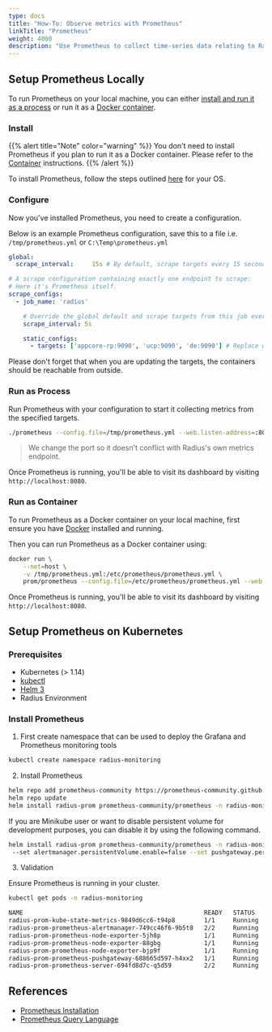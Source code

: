 ```yaml
---
type: docs
title: "How-To: Observe metrics with Prometheus"
linkTitle: "Prometheus"
weight: 4000
description: "Use Prometheus to collect time-series data relating to Radius and its components"
---
```


## Setup Prometheus Locally
To run Prometheus on your local machine, you can either [install and run it as a process](#install) or run it as a [Docker container](#Run-as-Container).

### Install
{{% alert title="Note" color="warning" %}}
You don't need to install Prometheus if you plan to run it as a Docker container. Please refer to the [Container](#run-as-container) instructions.
{{% /alert %}}

To install Prometheus, follow the steps outlined [here](https://prometheus.io/docs/prometheus/latest/getting_started/) for your OS.

### Configure
Now you've installed Prometheus, you need to create a configuration.

Below is an example Prometheus configuration, save this to a file i.e. `/tmp/prometheus.yml` or `C:\Temp\prometheus.yml`
```yaml
global:
  scrape_interval:     15s # By default, scrape targets every 15 seconds.

# A scrape configuration containing exactly one endpoint to scrape:
# Here it's Prometheus itself.
scrape_configs:
  - job_name: 'radius'

    # Override the global default and scrape targets from this job every 5 seconds.
    scrape_interval: 5s

    static_configs:
      - targets: ['appcore-rp:9090', 'ucp:9090', 'de:9090'] # Replace with Radius metrics port if not default
```
Please don't forget that when you are updating the targets, the containers should be reachable from outside.

### Run as Process
Run Prometheus with your configuration to start it collecting metrics from the specified targets.
```bash
./prometheus --config.file=/tmp/prometheus.yml --web.listen-address=:8080
```
> We change the port so it doesn't conflict with Radius's own metrics endpoint.

Once Prometheus is running, you'll be able to visit its dashboard by visiting `http://localhost:8080`.

### Run as Container
To run Prometheus as a Docker container on your local machine, first ensure you have [Docker](https://docs.docker.com/install/) installed and running.

Then you can run Prometheus as a Docker container using:
```bash
docker run \
    --net=host \
    -v /tmp/prometheus.yml:/etc/prometheus/prometheus.yml \
    prom/prometheus --config.file=/etc/prometheus/prometheus.yml --web.listen-address=:8080
```

Once Prometheus is running, you'll be able to visit its dashboard by visiting `http://localhost:8080`.

## Setup Prometheus on Kubernetes

### Prerequisites

- Kubernetes (> 1.14)
- [kubectl](https://kubernetes.io/docs/tasks/tools/)
- [Helm 3](https://helm.sh/)
- Radius Environment

### Install Prometheus

1.  First create namespace that can be used to deploy the Grafana and Prometheus monitoring tools

```bash
kubectl create namespace radius-monitoring
```

2. Install Prometheus

```bash
helm repo add prometheus-community https://prometheus-community.github.io/helm-charts
helm repo update
helm install radius-prom prometheus-community/prometheus -n radius-monitoring
```

If you are Minikube user or want to disable persistent volume for development purposes, you can disable it by using the following command.

```bash
helm install radius-prom prometheus-community/prometheus -n radius-monitoring
 --set alertmanager.persistentVolume.enable=false --set pushgateway.persistentVolume.enabled=false --set server.persistentVolume.enabled=false
```

3. Validation

Ensure Prometheus is running in your cluster.

```bash
kubectl get pods -n radius-monitoring

NAME                                                  READY   STATUS    RESTARTS   AGE
radius-prom-kube-state-metrics-9849d6cc6-t94p8        1/1     Running   0          4m58s
radius-prom-prometheus-alertmanager-749cc46f6-9b5t8   2/2     Running   0          4m58s
radius-prom-prometheus-node-exporter-5jh8p            1/1     Running   0          4m58s
radius-prom-prometheus-node-exporter-88gbg            1/1     Running   0          4m58s
radius-prom-prometheus-node-exporter-bjp9f            1/1     Running   0          4m58s
radius-prom-prometheus-pushgateway-688665d597-h4xx2   1/1     Running   0          4m58s
radius-prom-prometheus-server-694fd8d7c-q5d59         2/2     Running   0          4m58s
```

## References

* [Prometheus Installation](https://github.com/prometheus-community/helm-charts)
* [Prometheus Query Language](https://prometheus.io/docs/prometheus/latest/querying/basics/)